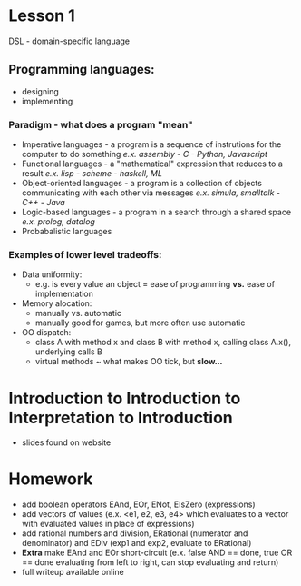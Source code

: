 # Lesson 1

DSL - domain-specific language

## Programming languages:
- designing
- implementing

### Paradigm - what does a program "mean"
- Imperative languages - a program is a sequence of instrutions for the computer to do something
*e.x. assembly - C - Python, Javascript*
- Functional languages - a "mathematical" expression that reduces to a result
*e.x. lisp - scheme - haskell, ML*
- Object-oriented languages - a program is a collection of objects communicating with each other via messages
*e.x. simula, smalltalk - C++ - Java*
- Logic-based languages - a program in a search through a shared space
*e.x. prolog, datalog*
- Probabalistic languages

### Examples of lower level tradeoffs:
- Data uniformity: 
    - e.g. is every value an object = ease of programming **vs.** ease of implementation
- Memory alocation:
    - manually vs. automatic
    - manually good for games, but more often use automatic
- OO dispatch:
    - class A with method x and class B with method x, calling class A.x(), underlying calls B
    - virtual methods ~ what makes OO tick, but **slow...**


# Introduction to Introduction to Interpretation to Introduction
- slides found on website

# Homework
- add boolean operators EAnd, EOr, ENot, EIsZero (expressions)
- add vectors of values (e.x. <e1, e2, e3, e4> which evaluates to a vector with evaluated values in place of expressions)
- add rational numbers and division, ERational (numerator and denominator) and EDiv (exp1 and exp2, evaluate to ERational)
- **Extra** make EAnd and EOr short-circuit (e.x. false AND == done, true OR == done evaluating from left to right, can stop evaluating and return)
- full writeup available online

